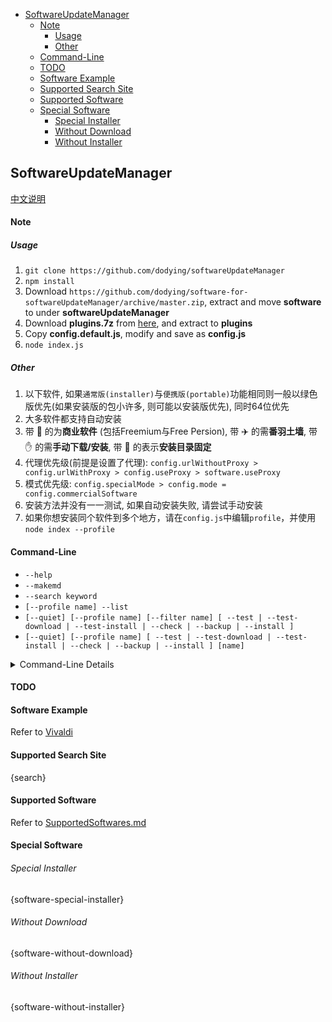 <!-- TOC -->

- [SoftwareUpdateManager](#softwareupdatemanager)
    - [Note](#note)
      - [Usage](#usage)
      - [Other](#other)
    - [Command-Line](#command-line)
    - [TODO](#todo)
    - [Software Example](#software-example)
    - [Supported Search Site](#supported-search-site)
    - [Supported Software](#supported-software)
    - [Special Software](#special-software)
        - [Special Installer](#special-installer)
        - [Without Download](#without-download)
        - [Without Installer](#without-installer)

<!-- /TOC -->

## SoftwareUpdateManager

[中文说明](README.md)

#### Note

##### Usage

1. `git clone https://github.com/dodying/softwareUpdateManager`
2. `npm install`
3. Download `https://github.com/dodying/software-for-softwareUpdateManager/archive/master.zip`,
  extract and move **software** to under **softwareUpdateManager**
4. Download **plugins.7z** from [here](https://github.com/dodying/softwareUpdateManager/releases/tag/plugins), and extract to **plugins**
5. Copy **config.default.js**, modify and save as **config.js**
6. `node index.js`

##### Other

1. 以下软件, 如果`通常版(installer)`与`便携版(portable)`功能相同则一般以绿色版优先(如果安装版的包小许多, 则可能以安装版优先), 同时64位优先
2. 大多软件都支持自动安装
3. 带 :money_with_wings: 的为**商业软件** (包括Freemium与Free Persion),  带 :airplane: 的需**番羽土墙**,  带 :hand: 的需**手动下载/安装**,  带 :pushpin: 的表示**安装目录固定**
4. 代理优先级(前提是设置了代理): `config.urlWithoutProxy > config.urlWithProxy > config.useProxy > software.useProxy`
5. 模式优先级: `config.specialMode > config.mode = config.commercialSoftware`
6. 安装方法并没有一一测试, 如果自动安装失败, 请尝试手动安装
7. 如果你想安装同个软件到多个地方，请在`config.js`中编辑`profile`，并使用`node index --profile`

#### Command-Line

* `--help`
* `--makemd`
* `--search keyword`
* `[--profile name] --list`
* `[--quiet] [--profile name] [--filter name] [ --test | --test-download | --test-install | --check | --backup | --install ]`
* `[--quiet] [--profile name] [ --test | --test-download | --test-install | --check | --backup | --install ] [name]`

<details>
  <summary>Command-Line Details</summary>

* `node index`

   `node index.js`
    check and update all softwares
* `--help`, `-h`

    `node index.js --help`
* `--makemd`, `-md`

    `node index.js --makemd`
    update `README.md`
* `--search`, `-s`

    `node index.js --search keyword`
    search and create `js` file
* `--profile`, `-p`

    `node index.js --profile name`
    eg: `node index.js -profile sync`
        ==> 当`config`与`config.profile.sync`中存在相同项时, 以`config.profile.sync`优先, 同时数据会保存在`data-sync.json`中
* `--list`, `-l`

    `node index.js --list`
    list software saved in`database.json`
* `--quiet`, `-q`

    `node index.js --quiet`
    passive mode
* `--filter`, `-f`

    `node index.js --filter name`
    check these softwares (seperated by`,`) (ignore check interval)
* `--test`, `-t`

    `node index.js --test`
    check latest version (ignore check interval)
* `--test-download`, `-td`

    `node index.js --test-download`
    check latest version, and download (use profile test)
* `--test-download`, `-ti`

    `node index.js --test-install`
    check latest version, download and install (use profile test)
* `--check`, `-c`

    `node index.js --check`
    check latest version and save into `database.json` (ignore check interval)
* `--backup`, `-b`

    `node index.js --backup`
    get latest version of software installer (ignore check interval)
* `--install`, `-i`

    `node index.js --install`
    install the latest version you download before
* `software_name`

    `node index.js 7-Zip AIMP "Google Chrome"`
     check these softwares (seperated by `space`) (ignore check interval)
</details>


#### TODO


#### Software Example

Refer to [Vivaldi](software/Vivaldi.js)

#### Supported Search Site

{search}


#### Supported Software

Refer to [SupportedSoftwares.md](SupportedSoftwares.md)

#### Special Software

###### Special Installer

{software-special-installer}

###### Without Download

{software-without-download}

###### Without Installer

{software-without-installer}

